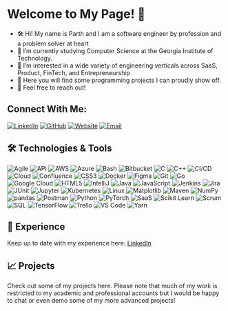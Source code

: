 # Welcome to My Page! 👋

- 🛠️ Hi! My name is Parth and I am a software engineer by profession and a problem solver at heart 
- 🚀 I’m currently studying Computer Science at the Georgia Institute of Technology.
- 👀 I’m interested in a wide variety of engineering verticals across SaaS, Product, FinTech, and Entrepreneurship
- 💞️ Here you will find some programming projects I can proudly show off.
- 💬 Feel free to reach out!

## Connect With Me:
[![LinkedIn](https://img.shields.io/badge/LinkedIn-Connect-blue)](https://www.linkedin.com/in/parth-thakur1/)
[![GitHub](https://img.shields.io/badge/GitHub-Follow-black)](https://github.com/pthakur03)
[![Website](https://img.shields.io/badge/Website-Visit-green)](https://www.parth-thakur.com/)
[![Email](https://img.shields.io/badge/Email-Send-red)](mailto:thakurparth1@gmail.com)

## 🛠 Technologies & Tools
![Agile](https://img.shields.io/badge/Agile-0078D4?style=flat-square&logo=agile&logoColor=white)
![API](https://img.shields.io/badge/API-0052CC?style=flat-square&logo=api&logoColor=white)
![AWS](https://img.shields.io/badge/AWS-232F3E?style=flat-square&logo=amazon-aws&logoColor=white)
![Azure](https://img.shields.io/badge/Azure-0078D4?style=flat-square&logo=microsoft-azure&logoColor=white)
![Bash](https://img.shields.io/badge/Bash-4EAA25?style=flat-square&logo=gnubash&logoColor=white)
![Bitbucket](https://img.shields.io/badge/Bitbucket-0052CC?style=flat-square&logo=bitbucket&logoColor=white)
![C](https://img.shields.io/badge/C-A8B9CC?style=flat-square&logo=c&logoColor=white)
![C++](https://img.shields.io/badge/C++-00599C?style=flat-square&logo=c%2B%2B&logoColor=white)
![CI/CD](https://img.shields.io/badge/CI%2FCD-007ACC?style=flat-square&logo=github-actions&logoColor=white)
![Cloud](https://img.shields.io/badge/Cloud-FF9900?style=flat-square&logo=icloud&logoColor=white)
![Confluence](https://img.shields.io/badge/Confluence-172B4D?style=flat-square&logo=confluence&logoColor=white)
![CSS3](https://img.shields.io/badge/CSS3-1572B6?style=flat-square&logo=css3&logoColor=white)
![Docker](https://img.shields.io/badge/Docker-2496ED?style=flat-square&logo=docker&logoColor=white)
![Figma](https://img.shields.io/badge/Figma-F24E1E?style=flat-square&logo=figma&logoColor=white)
![Git](https://img.shields.io/badge/Git-F05032?style=flat-square&logo=git&logoColor=white)
![Go](https://img.shields.io/badge/Go-00ADD8?style=flat-square&logo=go&logoColor=white)
![Google Cloud](https://img.shields.io/badge/Google%20Cloud-4285F4?style=flat-square&logo=google-cloud&logoColor=white)
![HTML5](https://img.shields.io/badge/HTML5-E34F26?style=flat-square&logo=html5&logoColor=white)
![IntelliJ](https://img.shields.io/badge/IntelliJ-000000?style=flat-square&logo=intellij-idea&logoColor=white)
![Java](https://img.shields.io/badge/Java-007396?style=flat-square&logo=java&logoColor=white)
![JavaScript](https://img.shields.io/badge/JavaScript-F7DF1E?style=flat-square&logo=javascript&logoColor=black)
![Jenkins](https://img.shields.io/badge/Jenkins-D24939?style=flat-square&logo=jenkins&logoColor=white)
![Jira](https://img.shields.io/badge/Jira-0052CC?style=flat-square&logo=jira&logoColor=white)
![JUnit](https://img.shields.io/badge/JUnit-25A162?style=flat-square&logo=junit5&logoColor=white)
![Jupyter](https://img.shields.io/badge/Jupyter-F37626?style=flat-square&logo=jupyter&logoColor=white)
![Kubernetes](https://img.shields.io/badge/Kubernetes-326CE5?style=flat-square&logo=kubernetes&logoColor=white)
![Linux](https://img.shields.io/badge/Linux-FCC624?style=flat-square&logo=linux&logoColor=black)
![Matplotlib](https://img.shields.io/badge/Matplotlib-3776AB?style=flat-square&logo=matplotlib&logoColor=white)
![Maven](https://img.shields.io/badge/Maven-C71A36?style=flat-square&logo=apache-maven&logoColor=white)
![NumPy](https://img.shields.io/badge/NumPy-013243?style=flat-square&logo=numpy&logoColor=white)
![pandas](https://img.shields.io/badge/pandas-150458?style=flat-square&logo=pandas&logoColor=white)
![Postman](https://img.shields.io/badge/Postman-FF6C37?style=flat-square&logo=postman&logoColor=white)
![Python](https://img.shields.io/badge/Python-3776AB?style=flat-square&logo=python&logoColor=white)
![PyTorch](https://img.shields.io/badge/PyTorch-EE4C2C?style=flat-square&logo=pytorch&logoColor=white)
![SaaS](https://img.shields.io/badge/SaaS-2E86C1?style=flat-square&logo=sass&logoColor=white)
![Scikit Learn](https://img.shields.io/badge/Scikit_Learn-F7931E?style=flat-square&logo=scikit-learn&logoColor=white)
![Scrum](https://img.shields.io/badge/Scrum-6DB33F?style=flat-square&logo=scrum&logoColor=white)
![SQL](https://img.shields.io/badge/SQL-4479A1?style=flat-square&logo=sql&logoColor=white)
![TensorFlow](https://img.shields.io/badge/TensorFlow-FF6F00?style=flat-square&logo=tensorflow&logoColor=white)
![Trello](https://img.shields.io/badge/Trello-0052CC?style=flat-square&logo=trello&logoColor=white)
![VS Code](https://img.shields.io/badge/VS_Code-007ACC?style=flat-square&logo=visual-studio-code&logoColor=white)
![Yarn](https://img.shields.io/badge/Yarn-2C8EBB?style=flat-square&logo=yarn&logoColor=white)


## 💼 Experience
Keep up to date with my experience here: [LinkedIn](https://www.linkedin.com/in/parth-thakur1/)

## 📈 Projects
Check out some of my projects here. Please note that much of my work is restricted to my academic and professional accounts but I would be happy to chat or even demo some of my more advanced projects!
